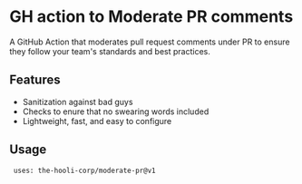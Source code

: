# GH action to Moderate PR comments

A GitHub Action that moderates pull request comments under PR to ensure they follow your team's standards and best practices.

## Features

- Sanitization against bad guys
- Checks to enure that no swearing words included
- Lightweight, fast, and easy to configure

## Usage

```
 uses: the-hooli-corp/moderate-pr@v1
```
